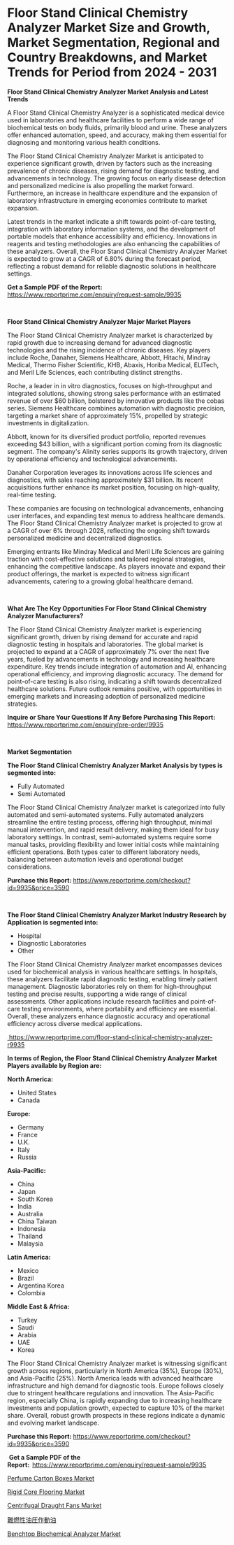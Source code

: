<p><h1>Floor Stand Clinical Chemistry Analyzer Market Size and Growth, Market Segmentation, Regional and Country Breakdowns, and Market Trends for Period from 2024 -  2031</h1></p><p><strong>Floor Stand Clinical Chemistry Analyzer Market Analysis and Latest Trends</strong></p>
<p><p>A Floor Stand Clinical Chemistry Analyzer is a sophisticated medical device used in laboratories and healthcare facilities to perform a wide range of biochemical tests on body fluids, primarily blood and urine. These analyzers offer enhanced automation, speed, and accuracy, making them essential for diagnosing and monitoring various health conditions.</p><p>The Floor Stand Clinical Chemistry Analyzer Market is anticipated to experience significant growth, driven by factors such as the increasing prevalence of chronic diseases, rising demand for diagnostic testing, and advancements in technology. The growing focus on early disease detection and personalized medicine is also propelling the market forward. Furthermore, an increase in healthcare expenditure and the expansion of laboratory infrastructure in emerging economies contribute to market expansion.</p><p>Latest trends in the market indicate a shift towards point-of-care testing, integration with laboratory information systems, and the development of portable models that enhance accessibility and efficiency. Innovations in reagents and testing methodologies are also enhancing the capabilities of these analyzers. Overall, the Floor Stand Clinical Chemistry Analyzer Market is expected to grow at a CAGR of 6.80% during the forecast period, reflecting a robust demand for reliable diagnostic solutions in healthcare settings.</p></p>
<p><strong>Get a Sample PDF of the Report:&nbsp;</strong> <a href="https://www.reportprime.com/enquiry/request-sample/9935">https://www.reportprime.com/enquiry/request-sample/9935</a></p>
<p>&nbsp;</p>
<p><strong>Floor Stand Clinical Chemistry Analyzer Major Market Players</strong></p>
<p><p>The Floor Stand Clinical Chemistry Analyzer market is characterized by rapid growth due to increasing demand for advanced diagnostic technologies and the rising incidence of chronic diseases. Key players include Roche, Danaher, Siemens Healthcare, Abbott, Hitachi, Mindray Medical, Thermo Fisher Scientific, KHB, Abaxis, Horiba Medical, ELITech, and Meril Life Sciences, each contributing distinct strengths.</p><p>Roche, a leader in in vitro diagnostics, focuses on high-throughput and integrated solutions, showing strong sales performance with an estimated revenue of over $60 billion, bolstered by innovative products like the cobas series. Siemens Healthcare combines automation with diagnostic precision, targeting a market share of approximately 15%, propelled by strategic investments in digitalization.</p><p>Abbott, known for its diversified product portfolio, reported revenues exceeding $43 billion, with a significant portion coming from its diagnostic segment. The company's Alinity series supports its growth trajectory, driven by operational efficiency and technological advancements.</p><p>Danaher Corporation leverages its innovations across life sciences and diagnostics, with sales reaching approximately $31 billion. Its recent acquisitions further enhance its market position, focusing on high-quality, real-time testing.</p><p>These companies are focusing on technological advancements, enhancing user interfaces, and expanding test menus to address healthcare demands. The Floor Stand Clinical Chemistry Analyzer market is projected to grow at a CAGR of over 6% through 2028, reflecting the ongoing shift towards personalized medicine and decentralized diagnostics.</p><p>Emerging entrants like Mindray Medical and Meril Life Sciences are gaining traction with cost-effective solutions and tailored regional strategies, enhancing the competitive landscape. As players innovate and expand their product offerings, the market is expected to witness significant advancements, catering to a growing global healthcare demand.</p></p>
<p>&nbsp;</p>
<p><strong>What Are The Key Opportunities For Floor Stand Clinical Chemistry Analyzer Manufacturers?</strong></p>
<p><p>The Floor Stand Clinical Chemistry Analyzer market is experiencing significant growth, driven by rising demand for accurate and rapid diagnostic testing in hospitals and laboratories. The global market is projected to expand at a CAGR of approximately 7% over the next five years, fueled by advancements in technology and increasing healthcare expenditure. Key trends include integration of automation and AI, enhancing operational efficiency, and improving diagnostic accuracy. The demand for point-of-care testing is also rising, indicating a shift towards decentralized healthcare solutions. Future outlook remains positive, with opportunities in emerging markets and increasing adoption of personalized medicine strategies.</p></p>
<p><strong>Inquire or Share Your Questions If Any Before Purchasing This Report:</strong> <a href="https://www.reportprime.com/enquiry/pre-order/9935">https://www.reportprime.com/enquiry/pre-order/9935</a></p>
<p>&nbsp;</p>
<p><strong>Market Segmentation</strong></p>
<p><strong>The Floor Stand Clinical Chemistry Analyzer Market Analysis by types is segmented into:</strong></p>
<p><ul><li>Fully Automated</li><li>Semi Automated</li></ul></p>
<p><p>The Floor Stand Clinical Chemistry Analyzer market is categorized into fully automated and semi-automated systems. Fully automated analyzers streamline the entire testing process, offering high throughput, minimal manual intervention, and rapid result delivery, making them ideal for busy laboratory settings. In contrast, semi-automated systems require some manual tasks, providing flexibility and lower initial costs while maintaining efficient operations. Both types cater to different laboratory needs, balancing between automation levels and operational budget considerations.</p></p>
<p><strong>Purchase this Report:&nbsp;</strong><a href="https://www.reportprime.com/checkout?id=9935&price=3590">https://www.reportprime.com/checkout?id=9935&price=3590</a></p>
<p>&nbsp;</p>
<p><strong>The Floor Stand Clinical Chemistry Analyzer Market Industry Research by Application is segmented into:</strong></p>
<p><ul><li>Hospital</li><li>Diagnostic Laboratories</li><li>Other</li></ul></p>
<p><p>The Floor Stand Clinical Chemistry Analyzer market encompasses devices used for biochemical analysis in various healthcare settings. In hospitals, these analyzers facilitate rapid diagnostic testing, enabling timely patient management. Diagnostic laboratories rely on them for high-throughput testing and precise results, supporting a wide range of clinical assessments. Other applications include research facilities and point-of-care testing environments, where portability and efficiency are essential. Overall, these analyzers enhance diagnostic accuracy and operational efficiency across diverse medical applications.</p></p>
<p><a href="https://www.reportprime.com/floor-stand-clinical-chemistry-analyzer-r9935">&nbsp;https://www.reportprime.com/floor-stand-clinical-chemistry-analyzer-r9935</a></p>
<p><strong>In terms of Region, the Floor Stand Clinical Chemistry Analyzer Market Players available by Region are:</strong></p>
<p>
    <p> <strong> North America: </strong>
        <ul>
            <li>United States</li>
            <li>Canada</li>
        </ul>
        </p> 
    <p> <strong> Europe: </strong>
        <ul>
            <li>Germany</li>
            <li>France</li>
            <li>U.K.</li>
            <li>Italy</li>
            <li>Russia</li>
        </ul>
        </p> 
    <p> <strong> Asia-Pacific: </strong>
        <ul>
            <li>China</li>
            <li>Japan</li>
            <li>South Korea</li>
            <li>India</li>
            <li>Australia</li>
            <li>China Taiwan</li>
            <li>Indonesia</li>
            <li>Thailand</li>
            <li>Malaysia</li>
        </ul>
        </p> 
    <p> <strong> Latin America: </strong>
        <ul>
            <li>Mexico</li>
            <li>Brazil</li>
            <li>Argentina Korea</li>
            <li>Colombia</li>
        </ul>
        </p> 
    <p> <strong> Middle East & Africa: </strong>
        <ul>
            <li>Turkey</li>
            <li>Saudi</li>
            <li>Arabia</li>
            <li>UAE</li>
            <li>Korea</li>
        </ul>
    </p>
    </p>
<p><p>The Floor Stand Clinical Chemistry Analyzer market is witnessing significant growth across regions, particularly in North America (35%), Europe (30%), and Asia-Pacific (25%). North America leads with advanced healthcare infrastructure and high demand for diagnostic tools. Europe follows closely due to stringent healthcare regulations and innovation. The Asia-Pacific region, especially China, is rapidly expanding due to increasing healthcare investments and population growth, expected to capture 10% of the market share. Overall, robust growth prospects in these regions indicate a dynamic and evolving market landscape.</p></p>
<p><strong>Purchase this Report: </strong><a href="https://www.reportprime.com/checkout?id=9935&price=3590">https://www.reportprime.com/checkout?id=9935&price=3590</a></p>
<p>&nbsp;<strong>Get a Sample PDF of the Report:&nbsp;&nbsp;</strong><a href="https://www.reportprime.com/enquiry/request-sample/9935">https://www.reportprime.com/enquiry/request-sample/9935</a></p>
<p><strong></strong></p>
<p><p><a href="https://medium.com/@cesailson56547/the-comprehensive-perfume-carton-boxes-market-research-report-is-essential-for-understanding-3e3ce52f1ed9?postPublishedType=initial">Perfume Carton Boxes Market</a></p><p><a href="https://www.linkedin.com/pulse/analyzing-rigid-core-flooring-market-dynamics-growth-erqyc?trackingId=n9i1usr9QkSRM%2Ff1SCwcAQ%3D%3D">Rigid Core Flooring Market</a></p><p><a href="https://medium.com/@cesailson56547/this-report-aims-to-provide-a-comprehensive-presentation-of-the-global-market-for-centrifugal-ee89e8f9c4f6">Centrifugal Draught Fans Market</a></p><p><a href="https://medium.com/@adfwe254/%E3%82%A4%E3%83%8E%E3%83%99%E3%83%BC%E3%82%B7%E3%83%A7%E3%83%B3%E3%81%AE%E6%9C%AA%E6%9D%A5-%E3%82%B0%E3%83%AD%E3%83%BC%E3%83%90%E3%83%AB%E9%9B%A3%E7%87%83%E6%80%A7%E6%B2%B9%E5%9C%A7%E6%B5%81%E4%BD%93%E5%B8%82%E5%A0%B4%E3%81%AE%E6%88%90%E9%95%B7%E3%81%A8%E6%A9%9F%E4%BC%9A-2024%E5%B9%B4-2031%E5%B9%B4-ea2f725f604d">難燃性油圧作動油</a></p><p><a href="https://github.com/irfadac/Market-Research-Report-List-4/blob/main/benchtop-biochemical-analyzer-market.md">Benchtop Biochemical Analyzer Market</a></p></p>